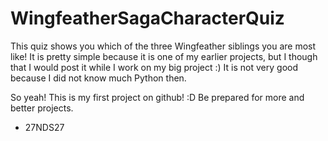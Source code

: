 # WingfeatherSagaCharacterQuiz
This quiz shows you which of the three Wingfeather siblings you are most like!
It is pretty simple because it is one of my earlier projects, but I though that I would post it while I work on my big project :)
It is not very good because I did not know much Python then.

So yeah! This is my first project on github! :D Be prepared for more and better projects.
 - 27NDS27
